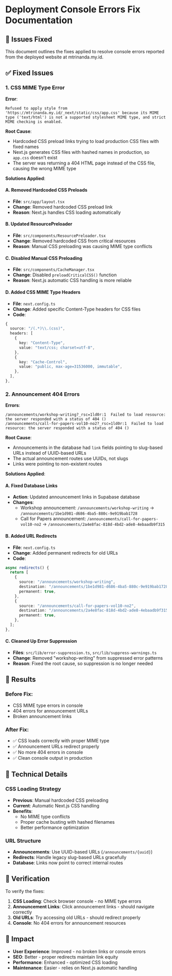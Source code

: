# Deployment Console Errors Fix Documentation

## 🎯 Issues Fixed

This document outlines the fixes applied to resolve console errors reported from the deployed website at mtrinanda.my.id.

## ✅ Fixed Issues

### 1. CSS MIME Type Error

**Error**: 
```
Refused to apply style from 'https://mtrinanda.my.id/_next/static/css/app.css' because its MIME type ('text/html') is not a supported stylesheet MIME type, and strict MIME checking is enabled.
```

**Root Cause**: 
- Hardcoded CSS preload links trying to load production CSS files with fixed names
- Next.js generates CSS files with hashed names in production, so `app.css` doesn't exist
- The server was returning a 404 HTML page instead of the CSS file, causing the wrong MIME type

**Solutions Applied**:

#### A. Removed Hardcoded CSS Preloads
- **File**: `src/app/layout.tsx`
- **Change**: Removed hardcoded CSS preload link
- **Reason**: Next.js handles CSS loading automatically

#### B. Updated ResourcePreloader
- **File**: `src/components/ResourcePreloader.tsx`
- **Change**: Removed hardcoded CSS from critical resources
- **Reason**: Manual CSS preloading was causing MIME type conflicts

#### C. Disabled Manual CSS Preloading
- **File**: `src/components/CacheManager.tsx`
- **Change**: Disabled `preloadCriticalCSS()` function
- **Reason**: Next.js automatic CSS handling is more reliable

#### D. Added CSS MIME Type Headers
- **File**: `next.config.ts`
- **Change**: Added specific Content-Type headers for CSS files
- **Code**:
```typescript
{
  source: "/(.*)\\.(css)",
  headers: [
    {
      key: "Content-Type",
      value: "text/css; charset=utf-8",
    },
    {
      key: "Cache-Control",
      value: "public, max-age=31536000, immutable",
    },
  ],
},
```

### 2. Announcement 404 Errors

**Errors**:
```
/announcements/workshop-writing?_rsc=1ld0r:1  Failed to load resource: the server responded with a status of 404 ()
/announcements/call-for-papers-vol10-no2?_rsc=1ld0r:1  Failed to load resource: the server responded with a status of 404 ()
```

**Root Cause**: 
- Announcements in the database had `link` fields pointing to slug-based URLs instead of UUID-based URLs
- The actual announcement routes use UUIDs, not slugs
- Links were pointing to non-existent routes

**Solutions Applied**:

#### A. Fixed Database Links
- **Action**: Updated announcement links in Supabase database
- **Changes**:
  - Workshop announcement: `/announcements/workshop-writing` → `/announcements/1be1d981-d686-4ba5-880c-9e919bab1728`
  - Call for Papers announcement: `/announcements/call-for-papers-vol10-no2` → `/announcements/2a4e8fac-818d-4bd2-ade8-4ebaadb9f315`

#### B. Added URL Redirects
- **File**: `next.config.ts`
- **Change**: Added permanent redirects for old URLs
- **Code**:
```typescript
async redirects() {
  return [
    {
      source: "/announcements/workshop-writing",
      destination: "/announcements/1be1d981-d686-4ba5-880c-9e919bab1728",
      permanent: true,
    },
    {
      source: "/announcements/call-for-papers-vol10-no2",
      destination: "/announcements/2a4e8fac-818d-4bd2-ade8-4ebaadb9f315",
      permanent: true,
    },
  ];
},
```

#### C. Cleaned Up Error Suppression
- **Files**: `src/lib/error-suppression.ts`, `src/lib/suppress-warnings.ts`
- **Change**: Removed "workshop-writing" from suppressed error patterns
- **Reason**: Fixed the root cause, so suppression is no longer needed

## 🚀 Results

### Before Fix:
- CSS MIME type errors in console
- 404 errors for announcement URLs
- Broken announcement links

### After Fix:
- ✅ CSS loads correctly with proper MIME type
- ✅ Announcement URLs redirect properly
- ✅ No more 404 errors in console
- ✅ Clean console output in production

## 🔧 Technical Details

### CSS Loading Strategy
- **Previous**: Manual hardcoded CSS preloading
- **Current**: Automatic Next.js CSS handling
- **Benefits**: 
  - No MIME type conflicts
  - Proper cache busting with hashed filenames
  - Better performance optimization

### URL Structure
- **Announcements**: Use UUID-based URLs (`/announcements/{uuid}`)
- **Redirects**: Handle legacy slug-based URLs gracefully
- **Database**: Links now point to correct internal routes

## 📝 Verification

To verify the fixes:

1. **CSS Loading**: Check browser console - no MIME type errors
2. **Announcement Links**: Click announcement links - should navigate correctly
3. **Old URLs**: Try accessing old URLs - should redirect properly
4. **Console**: No 404 errors for announcement resources

## 🎯 Impact

- **User Experience**: Improved - no broken links or console errors
- **SEO**: Better - proper redirects maintain link equity
- **Performance**: Enhanced - optimized CSS loading
- **Maintenance**: Easier - relies on Next.js automatic handling
